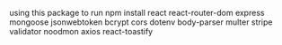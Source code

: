 using this package to run
npm install react react-router-dom express mongoose jsonwebtoken bcrypt cors dotenv body-parser multer stripe validator noodmon axios react-toastify 
